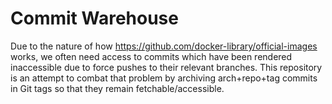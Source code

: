 # Commit Warehouse

Due to the nature of how https://github.com/docker-library/official-images works, we often need access to commits which have been rendered inaccessible due to force pushes to their relevant branches.  This repository is an attempt to combat that problem by archiving arch+repo+tag commits in Git tags so that they remain fetchable/accessible.
